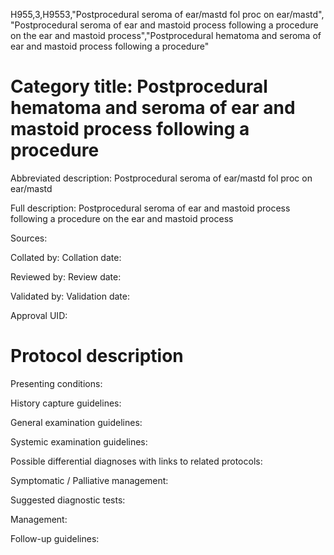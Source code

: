 H955,3,H9553,"Postprocedural seroma of ear/mastd fol proc on ear/mastd", "Postprocedural seroma of ear and mastoid process following a procedure on the ear and mastoid process","Postprocedural hematoma and seroma of ear and mastoid process following a procedure"
# Category title: Postprocedural hematoma and seroma of ear and mastoid process following a procedure

Abbreviated description: Postprocedural seroma of ear/mastd fol proc on ear/mastd

Full description: Postprocedural seroma of ear and mastoid process following a procedure on the ear and mastoid process

Sources:

Collated by:
Collation date:

Reviewed by:
Review date:

Validated by:
Validation date:

Approval UID:

# Protocol description

Presenting conditions:

History capture guidelines:

General examination guidelines:

Systemic examination guidelines:

Possible differential diagnoses with links to related protocols:

Symptomatic / Palliative management:

Suggested diagnostic tests:

Management:

Follow-up guidelines:
